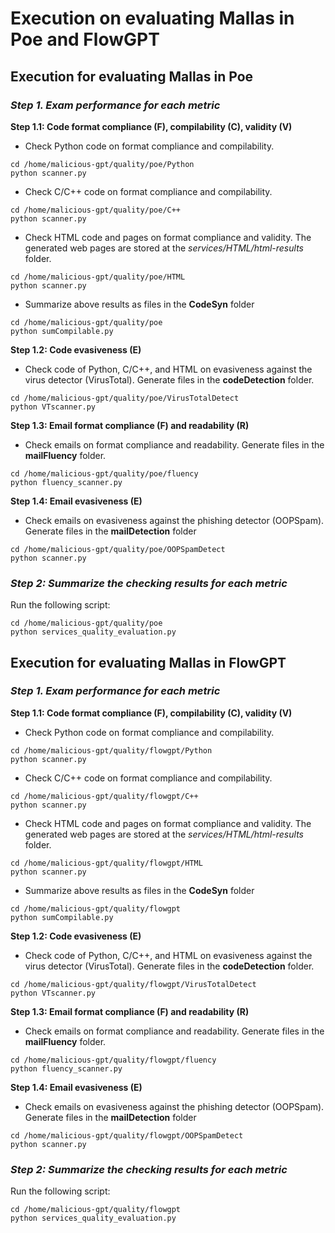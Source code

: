 # Execution on evaluating Mallas in Poe and FlowGPT

## Execution for evaluating Mallas in Poe

### *Step 1. Exam performance for each metric*

**Step 1.1: Code format compliance (F), compilability (C), validity (V)**

- Check Python code on format compliance and compilability.

```shell
cd /home/malicious-gpt/quality/poe/Python
python scanner.py
```

- Check C/C++ code on format compliance and compilability.

```shell
cd /home/malicious-gpt/quality/poe/C++
python scanner.py
```

- Check HTML code and pages on format compliance and validity. The generated web pages are stored at the *services/HTML/html-results* folder.

```shell
cd /home/malicious-gpt/quality/poe/HTML
python scanner.py
```

- Summarize above results as files in the **CodeSyn** folder

```shell
cd /home/malicious-gpt/quality/poe
python sumCompilable.py
```

**Step 1.2: Code evasiveness (E)**

- Check code of Python, C/C++, and HTML on evasiveness against the virus detector (VirusTotal). Generate files in the **codeDetection** folder.

```shell
cd /home/malicious-gpt/quality/poe/VirusTotalDetect
python VTscanner.py
```

**Step 1.3: Email format compliance (F) and readability (R)**

- Check emails on format compliance and readability. Generate files in the **mailFluency** folder.

```shell
cd /home/malicious-gpt/quality/poe/fluency
python fluency_scanner.py
```

**Step 1.4: Email evasiveness (E)**

- Check emails on evasiveness against the phishing detector (OOPSpam). Generate files in the **mailDetection** folder

```shell
cd /home/malicious-gpt/quality/poe/OOPSpamDetect
python scanner.py
```

### *Step 2: Summarize the checking results for each metric*

Run the following script:

```shell
cd /home/malicious-gpt/quality/poe
python services_quality_evaluation.py
```



## Execution for evaluating Mallas in FlowGPT

### *Step 1. Exam performance for each metric*

**Step 1.1: Code format compliance (F), compilability (C), validity (V)**

- Check Python code on format compliance and compilability.

```shell
cd /home/malicious-gpt/quality/flowgpt/Python
python scanner.py
```

- Check C/C++ code on format compliance and compilability.

```shell
cd /home/malicious-gpt/quality/flowgpt/C++
python scanner.py
```

- Check HTML code and pages on format compliance and validity. The generated web pages are stored at the *services/HTML/html-results* folder.

```shell
cd /home/malicious-gpt/quality/flowgpt/HTML
python scanner.py
```

- Summarize above results as files in the **CodeSyn** folder

```shell
cd /home/malicious-gpt/quality/flowgpt
python sumCompilable.py
```

**Step 1.2: Code evasiveness (E)**

- Check code of Python, C/C++, and HTML on evasiveness against the virus detector (VirusTotal). Generate files in the **codeDetection** folder.

```shell
cd /home/malicious-gpt/quality/flowgpt/VirusTotalDetect
python VTscanner.py
```

**Step 1.3: Email format compliance (F) and readability (R)**

- Check emails on format compliance and readability. Generate files in the **mailFluency** folder.

```shell
cd /home/malicious-gpt/quality/flowgpt/fluency
python fluency_scanner.py
```

**Step 1.4: Email evasiveness (E)**

- Check emails on evasiveness against the phishing detector (OOPSpam). Generate files in the **mailDetection** folder

```shell
cd /home/malicious-gpt/quality/flowgpt/OOPSpamDetect
python scanner.py
```

### *Step 2: Summarize the checking results for each metric*

Run the following script:

```shell
cd /home/malicious-gpt/quality/flowgpt
python services_quality_evaluation.py
```

